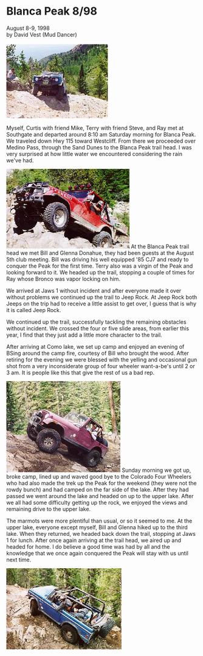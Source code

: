 # Blanca Peak 8/98

August 8-9, 1998\
by David Vest (Mud Dancer)\
\
![Blanca](/images/terry/trail/bl980802.jpg)

Myself, Curtis with friend Mike, Terry with friend Steve, and Ray met at Southgate and departed around 8:10 am Saturday morning for Blanca Peak. We traveled down Hwy 115 toward Westcliff. From there we proceeded over Medino Pass, through the Sand Dunes to the Blanca Peak trail head. I was very surprised at how little water we encountered considering the rain we\'ve had.

![Blanca](/images/terry/trail/bl980801.jpg) At the Blanca Peak trail head we met Bill and Glenna Donahue, they had been guests at the August 5th club meeting. Bill was driving his well equipped \'85 CJ7 and ready to conquer the Peak for the first time. Terry also was a virgin of the Peak and looking forward to it. We headed up the trail, stopping a couple of times for Ray whose Bronco was vapor locking on him.

We arrived at Jaws 1 without incident and after everyone made it over without problems we continued up the trail to Jeep Rock. At Jeep Rock both Jeeps on the trip had to receive a little assist to get over, I guess that is why it is called Jeep Rock.

We continued up the trail, successfully tackling the remaining obstacles without incident. We crossed the four or five slide areas, from earlier this year, I find that they just add a little more character to the trail.

After arriving at Como lake, we set up camp and enjoyed an evening of BSing around the camp fire, courtesy of Bill who brought the wood. After retiring for the evening we were blessed with the yelling and occasional gun shot from a very inconsiderate group of four wheeler want-a-be\'s until 2 or 3 am. It is people like this that give the rest of us a bad rep.

![Blanca](/images/terry/trail/bl980804.jpg) Sunday morning we got up, broke camp, lined up and waved good bye to the Colorado Four Wheelers who had also made the trek up the Peak for the weekend (they were not the rowdy bunch) and had camped on the far side of the lake. After they had passed we went around the lake and headed on up to the upper lake. After we all had some difficulty getting up the rock, we enjoyed the views and remaining drive to the upper lake.

The marmots were more plentiful than usual, or so it seemed to me. At the upper lake, everyone except myself, Bill and Glenna hiked up to the third lake. When they returned, we headed back down the trail, stopping at Jaws 1 for lunch. After once again arriving at the trail head, we aired up and headed for home. I do believe a good time was had by all and the knowledge that we once again conquered the Peak will stay with us until next time.

![Blanca](/images/terry/trail/bl980803.jpg)
